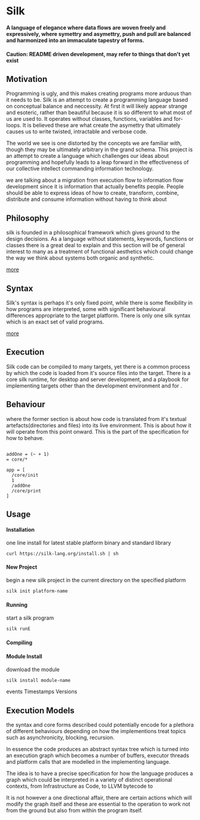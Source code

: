 

# Silk

__A language of elegance where data flows are woven freely and expressively, where symettry and asymettry, push and pull are balanced and harmonized into an immaculate tapestry of forms.__

#### Caution: README driven development, may refer to things that don't yet exist

## Motivation

Programming is ugly, and this makes creating programs more arduous than it needs to be. Silk is an attempt to create a programming language based on conceptual balance and neccessity. At first it will likely appear strange and esoteric, rather than beautiful because it is so different to what most of us are used to. It operates without classes, functions, variables and for-loops. It is believed these are what create the asymettry that ultimately causes us to write twisted, intractable and verbose code.

The world we see is one distorted by the concepts we are familiar with, though they may be ultimately arbitrary in the grand schema. This project is an attempt to create a language which challenges our ideas about programming and hopefully leads to a leap forward in the effectiveness of our collective intellect commanding information technology.

we are talking about a migration from execution flow to information flow development since it is information that actually benefits people. People should be able to express ideas of how to create, transform, combine, distribute and consume information without having to think about


## Philosophy

silk is founded in a philosophical framework which gives ground to the design decisions. As a language without statements, keywords, functions or classes there is a great deal to explain and this section will be of general interest to many as a treatment of functional aesthetics which could change the way we think about systems both organic and synthetic.

[more](doc/Philosophy.md)

## Syntax

Silk's syntax is perhaps it's only fixed point, while there is some flexibility in how programs are interpreted, some with significant behavioural differences appropriate to the target platform. There is only one silk syntax which is an exact set of valid programs.

[more](doc/Syntax.md)

## Execution

Silk code can be compiled to many targets, yet there is a common process by which the code is loaded from it's source files into the target. There is a core silk runtime, for desktop and server development, and a playbook for implementing targets other than the development environment and for .

## Behaviour

where the former section is about how code is translated from it's textual artefacts(directories and files) into its live environment. This is about how it will operate from this point onward. This is the part of the specification for how to behave.

```

addOne = (~ + 1)
= core/*

app = [
  /core/init
  1
  /addOne
  /core/print
]

```

## Usage

#### Installation
one line install for latest stable platform binary and standard library

```console
curl https://silk-lang.org/install.sh | sh
```

#### New Project
begin a new silk project in the current directory on the specified platform
```sh
silk init platform-name
```

#### Running
start a silk program
```sh
silk runE
```

#### Compiling

#### Module Install
download the module
```
silk install module-name
```
events
Timestamps
Versions


## Execution Models

the syntax and core forms described could potentially encode for a plethora of different behaviours depending on how the implementions treat topics such as asynchronicity, blocking, recursion.

In essence the code produces an abstract syntax tree which is turned into an execution graph which becomes a number of buffers, executor threads and platform calls that are modelled in the implementing language.

The idea is to have a precise specification for how the language produces a graph which could be interpreted in a variety of distinct operational contexts, from Infrastructure as Code, to LLVM bytecode to

It is not however a one directional affair, there are certain actions which will modify the graph itself and these are essential to the operation to work not from the ground but also from within the program itself.
